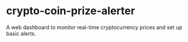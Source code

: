 # crypto-coin-prize-alerter
A web dashboard to monitor real-time cryptocurrency prices and set up basic alerts.

